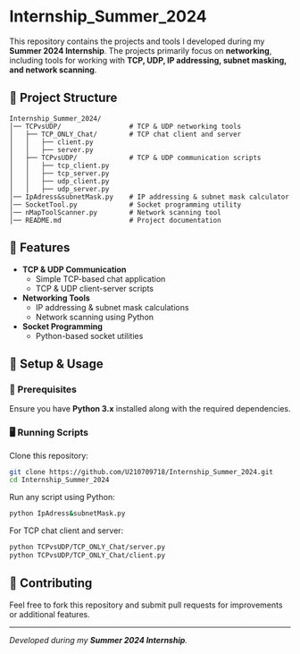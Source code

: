 # Internship_Summer_2024

This repository contains the projects and tools I developed during my **Summer 2024 Internship**. The projects primarily focus on **networking**, including tools for working with **TCP, UDP, IP addressing, subnet masking, and network scanning**.

## 📂 Project Structure

```
Internship_Summer_2024/
│── TCPvsUDP/                 # TCP & UDP networking tools
│   ├── TCP_ONLY_Chat/        # TCP chat client and server
│   │   ├── client.py
│   │   ├── server.py
│   ├── TCPvsUDP/             # TCP & UDP communication scripts
│   │   ├── tcp_client.py
│   │   ├── tcp_server.py
│   │   ├── udp_client.py
│   │   ├── udp_server.py
│── IpAdress&subnetMask.py    # IP addressing & subnet mask calculator
│── SocketTool.py             # Socket programming utility
│── nMapToolScanner.py        # Network scanning tool
│── README.md                 # Project documentation
```

## 🚀 Features
- **TCP & UDP Communication**
  - Simple TCP-based chat application
  - TCP & UDP client-server scripts
- **Networking Tools**
  - IP addressing & subnet mask calculations
  - Network scanning using Python
- **Socket Programming**
  - Python-based socket utilities

## 📌 Setup & Usage
### **🔧 Prerequisites**
Ensure you have **Python 3.x** installed along with the required dependencies.

### **🖥️ Running Scripts**
Clone this repository:
```bash
git clone https://github.com/U210709718/Internship_Summer_2024.git
cd Internship_Summer_2024
```
Run any script using Python:
```bash
python IpAdress&subnetMask.py
```
For TCP chat client and server:
```bash
python TCPvsUDP/TCP_ONLY_Chat/server.py
python TCPvsUDP/TCP_ONLY_Chat/client.py
```

## 🤝 Contributing
Feel free to fork this repository and submit pull requests for improvements or additional features.

---
_Developed during my **Summer 2024 Internship**._